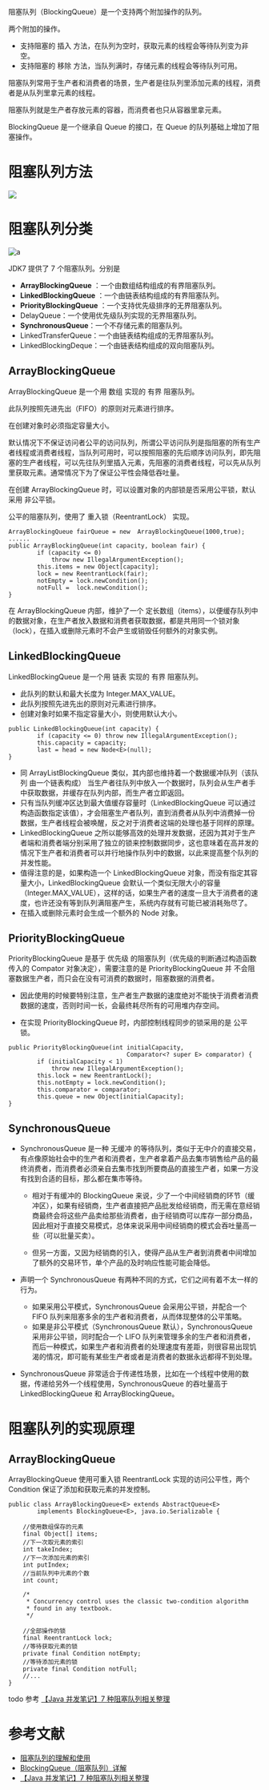 

阻塞队列（BlockingQueue）是一个支持两个附加操作的队列。

两个附加的操作。

- 支持阻塞的 插入 方法，在队列为空时，获取元素的线程会等待队列变为非空。
- 支持阻塞的 移除 方法，当队列满时，存储元素的线程会等待队列可用。

阻塞队列常用于生产者和消费者的场景，生产者是往队列里添加元素的线程，消费者是从队列里拿元素的线程。

阻塞队列就是生产者存放元素的容器，而消费者也只从容器里拿元素。

BlockingQueue 是一个继承自 Queue 的接口，在 Queue 的队列基础上增加了阻塞操作。


# 阻塞队列方法
![](阻塞队列方法.png)


# 阻塞队列分类
![a](阻塞队列.png)

JDK7 提供了 7 个阻塞队列。分别是

* **ArrayBlockingQueue** ：一个由数组结构组成的有界阻塞队列。
* **LinkedBlockingQueue** ：一个由链表结构组成的有界阻塞队列。
* **PriorityBlockingQueue** ：一个支持优先级排序的无界阻塞队列。
* DelayQueue：一个使用优先级队列实现的无界阻塞队列。
* **SynchronousQueue**：一个不存储元素的阻塞队列。
* LinkedTransferQueue：一个由链表结构组成的无界阻塞队列。
* LinkedBlockingDeque：一个由链表结构组成的双向阻塞队列。

## ArrayBlockingQueue

ArrayBlockingQueue 是一个用 数组 实现的 有界 阻塞队列。

此队列按照先进先出（FIFO）的原则对元素进行排序。

在创建对象时必须指定容量大小。

默认情况下不保证访问者公平的访问队列，所谓公平访问队列是指阻塞的所有生产者线程或消费者线程，当队列可用时，可以按照阻塞的先后顺序访问队列，即先阻塞的生产者线程，可以先往队列里插入元素，先阻塞的消费者线程，可以先从队列里获取元素。通常情况下为了保证公平性会降低吞吐量。

在创建 ArrayBlockingQueue 时，可以设置对象的内部锁是否采用公平锁，默认采用 非公平锁。

公平的阻塞队列，使用了 重入锁（ReentrantLock） 实现。

```
ArrayBlockingQueue fairQueue = new  ArrayBlockingQueue(1000,true);
......
public ArrayBlockingQueue(int capacity, boolean fair) {
        if (capacity <= 0)
            throw new IllegalArgumentException();
        this.items = new Object[capacity];
        lock = new ReentrantLock(fair);
        notEmpty = lock.newCondition();
        notFull =  lock.newCondition();
}
```

在 ArrayBlockingQueue 内部，维护了一个 定长数组（items），以便缓存队列中的数据对象，在生产者放入数据和消费者获取数据，都是共用同一个锁对象（lock），在插入或删除元素时不会产生或销毁任何额外的对象实例。

## LinkedBlockingQueue

LinkedBlockingQueue 是一个用 链表 实现的 有界 阻塞队列。

- 此队列的默认和最大长度为 Integer.MAX_VALUE。
- 此队列按照先进先出的原则对元素进行排序。
- 创建对象时如果不指定容量大小，则使用默认大小。

```
public LinkedBlockingQueue(int capacity) {
        if (capacity <= 0) throw new IllegalArgumentException();
        this.capacity = capacity;
        last = head = new Node<E>(null);
}
```

- 同 ArrayListBlockingQueue 类似，其内部也维持着一个数据缓冲队列（该队列 由一个链表构成）
当生产者往队列中放入一个数据时，队列会从生产者手中获取数据，并缓存在队列内部，而生产者立即返回。
- 只有当队列缓冲区达到最大值缓存容量时（LinkedBlockingQueue 可以通过构造函数指定该值），才会阻塞生产者队列，直到消费者从队列中消费掉一份数据，生产者线程会被唤醒，反之对于消费者这端的处理也基于同样的原理。
- LinkedBlockingQueue 之所以能够高效的处理并发数据，还因为其对于生产者端和消费者端分别采用了独立的锁来控制数据同步，这也意味着在高并发的情况下生产者和消费者可以并行地操作队列中的数据，以此来提高整个队列的并发性能。
- 值得注意的是，如果构造一个 LinkedBlockingQueue 对象，而没有指定其容量大小，LinkedBlockingQueue 会默认一个类似无限大小的容量（Integer.MAX_VALUE），这样的话，如果生产者的速度一旦大于消费者的速度，也许还没有等到队列满阻塞产生，系统内存就有可能已被消耗殆尽了。
- 在插入或删除元素时会生成一个额外的 Node 对象。

## PriorityBlockingQueue

PriorityBlockingQueue 是基于 优先级 的阻塞队列（优先级的判断通过构造函数传入的 Compator 对象决定），需要注意的是 PriorityBlockingQueue 并 不会阻塞数据生产者，而只会在没有可消费的数据时，阻塞数据的消费者。

- 因此使用的时候要特别注意，生产者生产数据的速度绝对不能快于消费者消费数据的速度，否则时间一长，会最终耗尽所有的可用堆内存空间。

- 在实现 PriorityBlockingQueue 时，内部控制线程同步的锁采用的是 公平锁。

```
public PriorityBlockingQueue(int initialCapacity,
                                 Comparator<? super E> comparator) {
        if (initialCapacity < 1)
            throw new IllegalArgumentException();
        this.lock = new ReentrantLock();
        this.notEmpty = lock.newCondition();
        this.comparator = comparator;
        this.queue = new Object[initialCapacity];
}
```

## SynchronousQueue

- SynchronousQueue 是一种 无缓冲 的等待队列，类似于无中介的直接交易，有点像原始社会中的生产者和消费者，生产者拿着产品去集市销售给产品的最终消费者，而消费者必须亲自去集市找到所要商品的直接生产者，如果一方没有找到合适的目标，那么都在集市等待。

    - 相对于有缓冲的 BlockingQueue 来说，少了一个中间经销商的环节（缓冲区），如果有经销商，生产者直接把产品批发给经销商，而无需在意经销商最终会将这些产品卖给那些消费者，由于经销商可以库存一部分商品，因此相对于直接交易模式，总体来说采用中间经销商的模式会吞吐量高一些（可以批量买卖）。

    - 但另一方面，又因为经销商的引入，使得产品从生产者到消费者中间增加了额外的交易环节，单个产品的及时响应性能可能会降低。

- 声明一个 SynchronousQueue 有两种不同的方式，它们之间有着不太一样的行为。

    - 如果采用公平模式，SynchronousQueue 会采用公平锁，并配合一个 FIFO 队列来阻塞多余的生产者和消费者，从而体现整体的公平策略。
    - 如果是非公平模式（SynchronousQueue 默认），SynchronousQueue 采用非公平锁，同时配合一个 LIFO 队列来管理多余的生产者和消费者，而后一种模式，如果生产者和消费者的处理速度有差距，则很容易出现饥渴的情况，即可能有某些生产者或者是消费者的数据永远都得不到处理。
- SynchronousQueue 非常适合于传递性场景，比如在一个线程中使用的数据，传递给另外一个线程使用，SynchronousQueue 的吞吐量高于 LinkedBlockingQueue 和 ArrayBlockingQueue。


# 阻塞队列的实现原理

## ArrayBlockingQueue

ArrayBlockingQueue 使用可重入锁 ReentrantLock 实现的访问公平性，两个 Condition 保证了添加和获取元素的并发控制。

```
public class ArrayBlockingQueue<E> extends AbstractQueue<E>
        implements BlockingQueue<E>, java.io.Serializable {

    //使用数组保存的元素
    final Object[] items;
    //下一次取元素的索引
    int takeIndex;
    //下一次添加元素的索引
    int putIndex;
    //当前队列中元素的个数
    int count;

    /*
     * Concurrency control uses the classic two-condition algorithm
     * found in any textbook.
     */

    //全部操作的锁
    final ReentrantLock lock;
    //等待获取元素的锁
    private final Condition notEmpty;
    //等待添加元素的锁
    private final Condition notFull;
    //...
}
```

todo 参考 [【Java 并发笔记】7 种阻塞队列相关整理](https://www.jianshu.com/p/f4eefb069e27)

# 参考文献

- [阻塞队列的理解和使用](https://www.jianshu.com/p/4df275facc15)
- [BlockingQueue（阻塞队列）详解](https://www.cnblogs.com/aspirant/p/8657801.html)
- [【Java 并发笔记】7 种阻塞队列相关整理](https://www.jianshu.com/p/f4eefb069e27)
